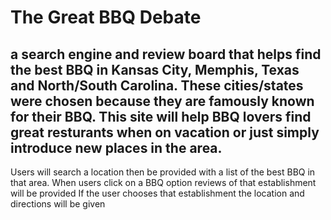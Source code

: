 # The Great BBQ Debate

## a search engine and review board that helps find the best BBQ in Kansas City, Memphis, Texas and North/South Carolina. These cities/states were chosen because they are famously known for their BBQ. This site will help BBQ lovers find great resturants when on vacation or just simply introduce new places in the area.  

Users will search a location then be provided with a list of the best BBQ in that area.
When users click on a BBQ option reviews of that establishment will be provided
If the user chooses that establishment the location and directions will be given
